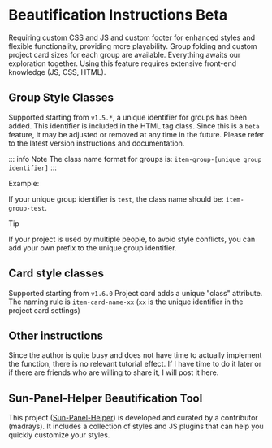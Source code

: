 # Beautification Instructions Beta

 Requiring [custom CSS and JS](./custom_js_css.md) and [custom footer](../usage/custom_footer.md) for enhanced styles and flexible functionality, providing more playability. Group folding and custom project card sizes for each group are available. Everything awaits our exploration together. Using this feature requires extensive front-end knowledge (JS, CSS, HTML).

## Group Style Classes

Supported starting from `v1.5.*`, a unique identifier for groups has been added. This identifier is included in the HTML tag class. Since this is a `beta` feature, it may be adjusted or removed at any time in the future. Please refer to the latest version instructions and documentation.

::: info Note
The class name format for groups is: `item-group-[unique group identifier]`
:::

Example:

If your unique group identifier is `test`, the class name should be: `item-group-test`.

> [!TIP]
> If your project is used by multiple people, to avoid style conflicts, you can add your own prefix to the unique group identifier.

## Card style classes

Supported starting from `v1.6.0`
Project card adds a unique "class" attribute. The naming rule is `item-card-name-xx` (`xx` is the unique identifier in the project card settings)


## Other instructions
Since the author is quite busy and does not have time to actually implement the function, there is no relevant tutorial effect. If I have time to do it later or if there are friends who are willing to share it, I will post it here.

## Sun-Panel-Helper Beautification Tool
This project ([Sun-Panel-Helper](https://github.com/madrays/sun-panel-helper)) is developed and curated by a contributor (madrays). It includes a collection of styles and JS plugins that can help you quickly customize your styles.

